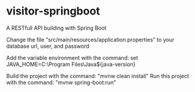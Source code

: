 # visitor-springboot
A RESTfull API building with Spring Boot

Change the file "src/main/resources/application.properties" to your database url, user, and password

Add the variable environment with the command:
set JAVA_HOME=C:\Program Files\Java\${java-version}

Build the project with the command: "mvnw clean install"
Run this project with the command: "mvnw spring-boot:run"
